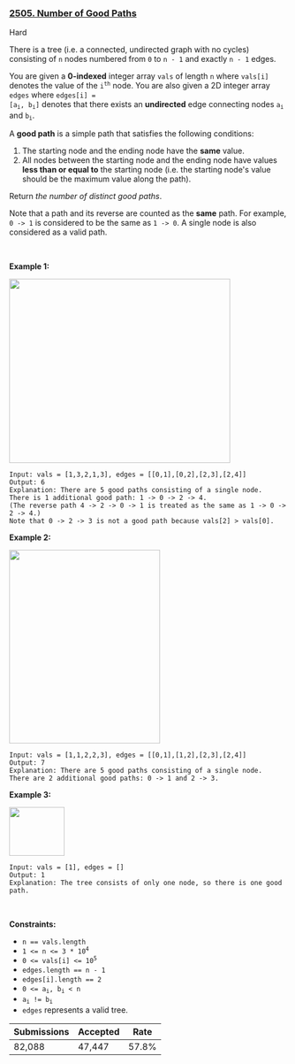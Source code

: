 ### [2505. Number of Good Paths](https://leetcode.com/problems/number-of-good-paths/)

Hard

There is a tree (i.e. a connected, undirected graph with no cycles) consisting of `` n `` nodes numbered from `` 0 `` to `` n - 1 `` and exactly `` n - 1 `` edges.

You are given a __0-indexed__ integer array `` vals `` of length `` n `` where `` vals[i] `` denotes the value of the <code>i<sup>th</sup></code> node. You are also given a 2D integer array `` edges `` where <code>edges[i] = [a<sub>i</sub>, b<sub>i</sub>]</code> denotes that there exists an __undirected__ edge connecting nodes <code>a<sub>i</sub></code> and <code>b<sub>i</sub></code>.

A __good path__ is a simple path that satisfies the following conditions:

1.   The starting node and the ending node have the __same__ value.
2.   All nodes between the starting node and the ending node have values __less than or equal to__ the starting node (i.e. the starting node's value should be the maximum value along the path).

Return _the number of distinct good paths_.

Note that a path and its reverse are counted as the __same__ path. For example, `` 0 -> 1 `` is considered to be the same as `` 1 -> 0 ``. A single node is also considered as a valid path.

 

<strong class="example">Example 1:</strong>

<img alt="" src="https://assets.leetcode.com/uploads/2022/08/04/f9caaac15b383af9115c5586779dec5.png" style="width: 400px; height: 333px;"/>

```
Input: vals = [1,3,2,1,3], edges = [[0,1],[0,2],[2,3],[2,4]]
Output: 6
Explanation: There are 5 good paths consisting of a single node.
There is 1 additional good path: 1 -> 0 -> 2 -> 4.
(The reverse path 4 -> 2 -> 0 -> 1 is treated as the same as 1 -> 0 -> 2 -> 4.)
Note that 0 -> 2 -> 3 is not a good path because vals[2] > vals[0].
```

<strong class="example">Example 2:</strong>

<img alt="" src="https://assets.leetcode.com/uploads/2022/08/04/149d3065ec165a71a1b9aec890776ff.png" style="width: 273px; height: 350px;"/>

```
Input: vals = [1,1,2,2,3], edges = [[0,1],[1,2],[2,3],[2,4]]
Output: 7
Explanation: There are 5 good paths consisting of a single node.
There are 2 additional good paths: 0 -> 1 and 2 -> 3.
```

<strong class="example">Example 3:</strong>

<img alt="" src="https://assets.leetcode.com/uploads/2022/08/04/31705e22af3d9c0a557459bc7d1b62d.png" style="width: 100px; height: 88px;"/>

```
Input: vals = [1], edges = []
Output: 1
Explanation: The tree consists of only one node, so there is one good path.
```

 

__Constraints:__

*   `` n == vals.length ``
*   <code>1 <= n <= 3 * 10<sup>4</sup></code>
*   <code>0 <= vals[i] <= 10<sup>5</sup></code>
*   `` edges.length == n - 1 ``
*   `` edges[i].length == 2 ``
*   <code>0 <= a<sub>i</sub>, b<sub>i</sub> < n</code>
*   <code>a<sub>i</sub> != b<sub>i</sub></code>
*   `` edges `` represents a valid tree.

| Submissions    | Accepted     | Rate   |
| -------------- | ------------ | ------ |
| 82,088 | 47,447 | 57.8% |